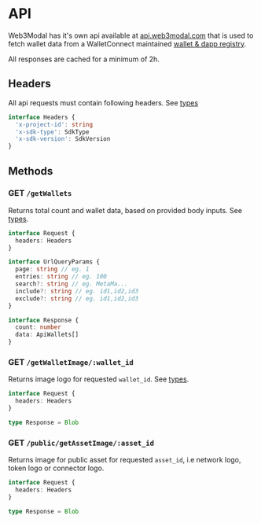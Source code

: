 # API

Web3Modal has it's own api available at [api.web3modal.com](https://api.web3modal.com) that is used to fetch wallet data from a WalletConnect maintained [wallet & dapp registry](https://walletconnect.com/explorer).

All responses are cached for a minimum of 2h.

## Headers
All api requests must contain following headers. See [types](./types.md)

```ts
interface Headers {
  'x-project-id': string
  'x-sdk-type': SdkType
  'x-sdk-version': SdkVersion
}
```

## Methods

### GET `/getWallets`
Returns total count and wallet data, based on provided body inputs. See [types](./types.md).

```ts
interface Request {
  headers: Headers
}

interface UrlQueryParams {
  page: string // eg. 1
  entries: string // eg. 100
  search?: string // eg. MetaMa...
  include?: string // eg. id1,id2,id3
  exclude?: string // eg. id1,id2,id3 
}

interface Response {
  count: number
  data: ApiWallets[]
}
```

### GET `/getWalletImage/:wallet_id`
Returns image logo for requested `wallet_id`. See [types](./types.md).


```ts
interface Request {
  headers: Headers
}

type Response = Blob
```

### GET `/public/getAssetImage/:asset_id`
Returns image for public asset for requested `asset_id`, i.e network logo, token logo or connector logo.

```ts
interface Request {
  headers: Headers
}

type Response = Blob
```

